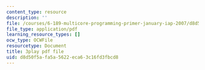 ```yaml
---
content_type: resource
description: ''
file: /courses/6-189-multicore-programming-primer-january-iap-2007/d8d50f5afa5a5622eca63c16fd3fbcd8_f2_lvRuqp50.pdf
file_type: application/pdf
learning_resource_types: []
ocw_type: OCWFile
resourcetype: Document
title: 3play pdf file
uid: d8d50f5a-fa5a-5622-eca6-3c16fd3fbcd8
---
```

